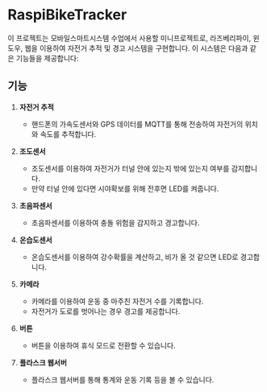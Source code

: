 # RaspiBikeTracker

이 프로젝트는 모바일스마트시스템 수업에서 사용할 미니프로젝트로, 라즈베리파이, 윈도우, 웹을 이용하여 자전거 추적 및 경고 시스템을 구현합니다. 이 시스템은 다음과 같은 기능들을 제공합니다:

## 기능

1. **자전거 추적**
   - 핸드폰의 가속도센서와 GPS 데이터를 MQTT를 통해 전송하여 자전거의 위치와 속도를 추적합니다.

2. **조도센서**
   - 조도센서를 이용하여 자전거가 터널 안에 있는지 밖에 있는지 여부를 감지합니다.
   - 만약 터널 안에 있다면 시야확보를 위해 전후면 LED를 켜줍니다.

3. **초음파센서**
   - 초음파센서를 이용하여 충돌 위험을 감지하고 경고합니다.

4. **온습도센서**
   - 온습도센서를 이용하여 강수확률을 계산하고, 비가 올 것 같으면 LED로 경고합니다.

5. **카메라**
   - 카메라를 이용하여 운동 중 마주친 자전거 수를 기록합니다.
   - 자전거가 도로를 벗어나는 경우 경고를 제공합니다.

6. **버튼**
   - 버튼을 이용하여 휴식 모드로 전환할 수 있습니다.

7. **플라스크 웹서버**
   - 플라스크 웹서버를 통해 통계와 운동 기록 등을 볼 수 있습니다.
